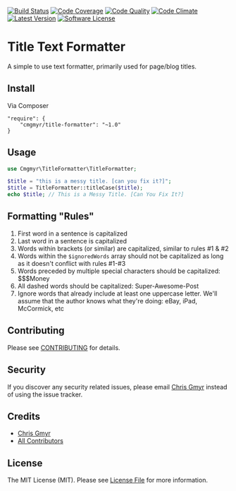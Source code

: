 [![Build Status](https://img.shields.io/travis/cmgmyr/title-formatter.svg?style=flat-square)](https://travis-ci.org/cmgmyr/title-formatter)
[![Code Coverage](https://img.shields.io/scrutinizer/coverage/g/cmgmyr/title-formatter.svg?style=flat-square)](https://scrutinizer-ci.com/g/cmgmyr/title-formatter/code-structure/)
[![Code Quality](https://img.shields.io/scrutinizer/g/cmgmyr/title-formatter.svg?style=flat-square)](https://scrutinizer-ci.com/g/cmgmyr/title-formatter/)
[![Code Climate](https://img.shields.io/codeclimate/github/cmgmyr/title-formatter.svg?style=flat-square)](https://codeclimate.com/github/cmgmyr/title-formatter)
[![Latest Version](https://img.shields.io/github/release/cmgmyr/title-formatter.svg?style=flat-square)](https://github.com/cmgmyr/title-formatter/releases)
[![Software License](https://img.shields.io/badge/license-MIT-brightgreen.svg?style=flat-square)](LICENSE)

# Title Text Formatter

A simple to use text formatter, primarily used for page/blog titles.

## Install

Via Composer

    "require": {
        "cmgmyr/title-formatter": "~1.0"
    }

## Usage

```php
use Cmgmyr\TitleFormatter\TitleFormatter;

$title = "this is a messy title. [can you fix it?]";
$title = TitleFormatter::titleCase($title);
echo $title; // This is a Messy Title. [Can You Fix It?]
```

## Formatting "Rules"

1. First word in a sentence is capitalized
2. Last word in a sentence is capitalized
3. Words within brackets (or similar) are capitalized, similar to rules #1 & #2
4. Words within the `$ignoredWords` array should not be capitalized as long as it doesn't conflict with rules #1-#3
5. Words preceded by multiple special characters should be capitalized: $$$Money
6. All dashed words should be capitalized: Super-Awesome-Post
7. Ignore words that already include at least one uppercase letter. We'll assume that the author knows what they're doing: eBay, iPad, McCormick, etc

## Contributing

Please see [CONTRIBUTING](CONTRIBUTING.md) for details.

## Security

If you discover any security related issues, please email [Chris Gmyr](mailto:cmgmyr@gmail.com) instead of using the issue tracker.

## Credits

- [Chris Gmyr](https://github.com/cmgmyr)
- [All Contributors](../../contributors)

## License

The MIT License (MIT). Please see [License File](LICENSE.md) for more information.
